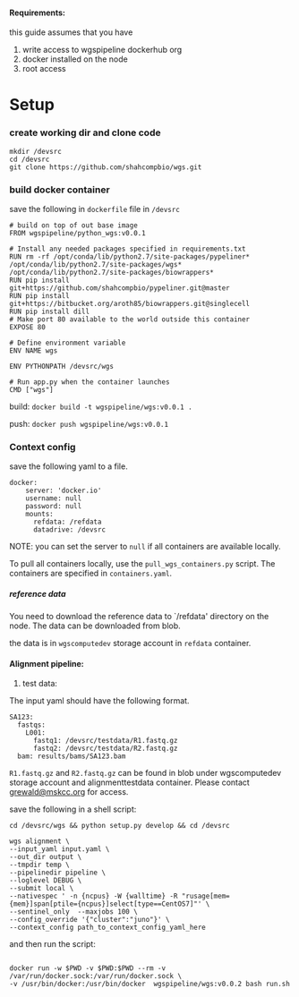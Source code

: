 
#### Requirements:

this guide assumes that you have
1. write access to wgspipeline dockerhub org
2. docker installed on the node
3. root access


# Setup


### create working dir and clone code

```
mkdir /devsrc
cd /devsrc
git clone https://github.com/shahcompbio/wgs.git
```

### build docker container

save the following in `dockerfile` file in `/devsrc`
```
# build on top of out base image
FROM wgspipeline/python_wgs:v0.0.1

# Install any needed packages specified in requirements.txt
RUN rm -rf /opt/conda/lib/python2.7/site-packages/pypeliner* /opt/conda/lib/python2.7/site-packages/wgs* /opt/conda/lib/python2.7/site-packages/biowrappers*
RUN pip install git+https://github.com/shahcompbio/pypeliner.git@master
RUN pip install git+https://bitbucket.org/aroth85/biowrappers.git@singlecell
RUN pip install dill
# Make port 80 available to the world outside this container
EXPOSE 80

# Define environment variable
ENV NAME wgs

ENV PYTHONPATH /devsrc/wgs

# Run app.py when the container launches
CMD ["wgs"]
```

build:
`docker build -t wgspipeline/wgs:v0.0.1 .`

push:
`docker push wgspipeline/wgs:v0.0.1`


### Context config

save the following yaml to a file.


```
docker:
    server: 'docker.io'
    username: null
    password: null
    mounts:
      refdata: /refdata
      datadrive: /devsrc
```

NOTE: you can set the server to `null` if all containers are available locally.

To pull all containers locally, use the `pull_wgs_containers.py` script. The containers are specified in `containers.yaml`.

##### reference data
You need to download the reference data to `/refdata' directory on the node. The data can be downloaded from blob. 

the data is in `wgscomputedev` storage account in `refdata` container.


#### Alignment pipeline:

1. test data:

The input yaml should have the following format.
```
SA123:
  fastqs:
    L001:
      fastq1: /devsrc/testdata/R1.fastq.gz
      fastq2: /devsrc/testdata/R2.fastq.gz
  bam: results/bams/SA123.bam
```


`R1.fastq.gz` and `R2.fastq.gz` can be found in blob under wgscomputedev storage account and alignmenttestdata container. Please contact <grewald@mskcc.org> for access.


save the following in a shell script:

```
cd /devsrc/wgs && python setup.py develop && cd /devsrc

wgs alignment \
--input_yaml input.yaml \
--out_dir output \
--tmpdir temp \
--pipelinedir pipeline \
--loglevel DEBUG \
--submit local \
--nativespec ' -n {ncpus} -W {walltime} -R "rusage[mem={mem}]span[ptile={ncpus}]select[type==CentOS7]"' \
--sentinel_only  --maxjobs 100 \
--config_override '{"cluster":"juno"}' \
--context_config path_to_context_config_yaml_here
```

and then run the script:

```

docker run -w $PWD -v $PWD:$PWD --rm -v /var/run/docker.sock:/var/run/docker.sock \
-v /usr/bin/docker:/usr/bin/docker  wgspipeline/wgs:v0.0.2 bash run.sh
```



